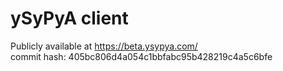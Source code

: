 # ySyPyA client

Publicly available at https://beta.ysypya.com/  
commit hash: 405bc806d4a054c1bbfabc95b428219c4a5c6bfe
